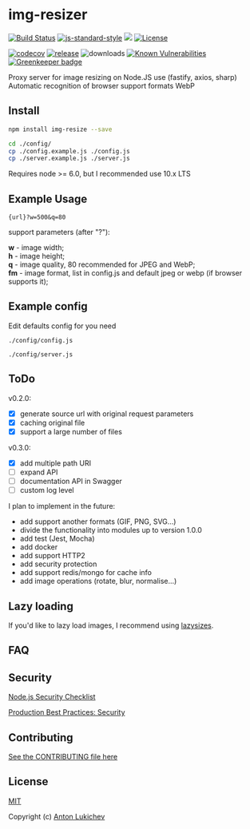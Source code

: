 # img-resizer
[![Build Status](https://img.shields.io/travis/AntonLukichev/imgresizer/master.svg?style=flat-square)](https://travis-ci.org/AntonLukichev/img-resizer)
[![js-standard-style](https://img.shields.io/badge/code%20style-standard-brightgreen.svg?style=flat-square)](http://standardjs.com/)
![](https://img.shields.io/node/v/fastify/latest.svg?style=flat-square)
[![License](https://img.shields.io/npm/l/fastify.svg?style=flat-square)](LICENSE)

[![codecov](https://codecov.io/gh/AntonLukichev/img-resizer/branch/master/graph/badge.svg?style=flat-square)](https://codecov.io/gh/AntonLukichev/img-resizer)
[![release](https://img.shields.io/github/release/AntonLukichev/img-resizer.svg?style=flat-square)](https://github.com/AntonLukichev/img-resizer/releases)
![downloads](https://img.shields.io/github/downloads/AntonLukichev/img-resizer/total.svg?style=flat-square)
[![Known Vulnerabilities](https://snyk.io/test/github/AntonLukichev/img-resizer/badge.svg?targetFile=package.json&style=flat-square)](https://snyk.io/test/github/AntonLukichev/img-resizer?targetFile=package.json)
[![Greenkeeper badge](https://badges.greenkeeper.io/AntonLukichev/imgresizer.svg?style=flat-square)](https://greenkeeper.io/)

Proxy server for image resizing on Node.JS use (fastify, axios, sharp)
Automatic recognition of browser support formats WebP

## Install
```bash
npm install img-resize --save

cd ./config/
cp ./config.example.js ./config.js
cp ./server.example.js ./server.js
```
Requires node >= 6.0, but I recommended use 10.x LTS

## Example Usage

```
{url}?w=500&q=80
```
support parameters (after "?"):

**w** - image width;<br>
**h** - image height;<br>
**q** - image quality, 80 recommended for JPEG and WebP;<br>
**fm** - image format, list in config.js and default jpeg or webp (if browser supports it);<br>

## Example config
Edit defaults config for you need  
```
./config/config.js

./config/server.js

```

## ToDo

v0.2.0:

- [x] generate source url with original request parameters
- [x] caching original file
- [x] support a large number of files

v0.3.0:
- [x] add multiple path URI
- [ ] expand API
- [ ] documentation API in Swagger
- [ ] custom log level

I plan to implement in the future:
* add support another formats (GIF, PNG, SVG...)
* divide the functionality into modules up to version 1.0.0
* add test (Jest, Mocha)
* add docker
* add support HTTP2
* add security protection
* add support redis/mongo for cache info
* add image operations (rotate, blur, normalise...)

## Lazy loading
If you'd like to lazy load images, I recommend using [lazysizes](https://github.com/aFarkas/lazysizes).

## FAQ

## Security
[Node.js Security Checklist](https://blog.risingstack.com/node-js-security-checklist/)

[Production Best Practices: Security](https://expressjs.com/en/advanced/best-practice-security.html)

## Contributing
[See the CONTRIBUTING file here](CONTRIBUTING.md)

## License
[MIT](LICENSE) 

Copyright (c) [Anton Lukichev](https://github.com/AntonLukichev)
